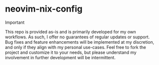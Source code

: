 # neovim-nix-config

> [!IMPORTANT]
> This repo is provided as-is and is primarily developed for my own workflows. As such, I offer no guarantees of regular updates or support. Bug fixes and feature enhancements will be implemented at my discretion, and only if they align with my personal use-cases. Feel free to fork the project and customize it to your needs, but please understand my involvement in further development will be intermittent.
